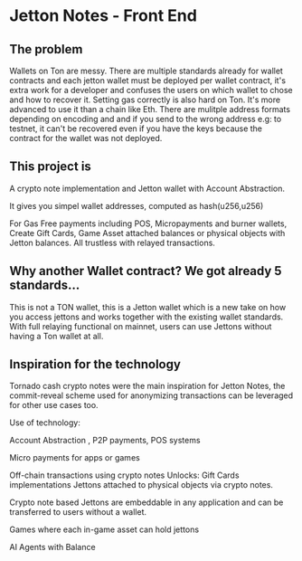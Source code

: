 # Jetton Notes - Front End 

## The problem
Wallets on Ton are messy. There are multiple standards already for wallet contracts and each jetton wallet must be deployed per wallet contract, it's extra work for a developer and confuses the users on which wallet to chose and how to recover it.
Setting gas correctly is also hard on Ton. It's more advanced to use it than a chain like Eth. 
There are mulitple address formats depending on encoding and and if you send to the wrong address e.g: to testnet, it can't be recovered even if you have the keys because the contract for the wallet was not deployed.

## This project is
A crypto note implementation and Jetton wallet with Account Abstraction.

It gives you simpel wallet addresses, computed as hash(u256,u256)

For Gas Free payments including POS, Micropayments and burner wallets, 
Create Gift Cards, Game Asset attached balances or physical objects with Jetton balances.
All trustless with relayed transactions.

## Why another Wallet contract? We got already 5 standards...
This is not a TON wallet, this is a Jetton wallet which is a new take on how you access jettons and works together with the existing wallet standards. 
With full relaying functional on mainnet, users can use Jettons without having a Ton wallet at all.


## Inspiration for the technology
Tornado cash crypto notes were the main inspiration for Jetton Notes, the commit-reveal scheme used for anonymizing transactions can be leveraged for other use cases too.

Use of technology:

Account Abstraction , P2P payments, POS systems

Micro payments for apps or games

Off-chain transactions using crypto notes Unlocks: 
Gift Cards implementations
Jettons attached to physical objects via crypto notes.
>
Crypto note based Jettons are embeddable in any application and can be transferred to users without a wallet.

Games where each in-game asset can hold jettons

AI Agents with Balance


